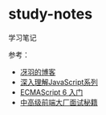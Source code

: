 # study-notes
学习笔记  

参考：
* [冴羽的博客](https://github.com/mqyqingfeng/Blog)
* [深入理解JavaScript系列](https://www.cnblogs.com/TomXu/archive/2011/12/15/2288411.html)
* [ECMAScript 6 入门](http://es6.ruanyifeng.com/)
* [中高级前端大厂面试秘籍](https://juejin.im/post/5c64d15d6fb9a049d37f9c20)

